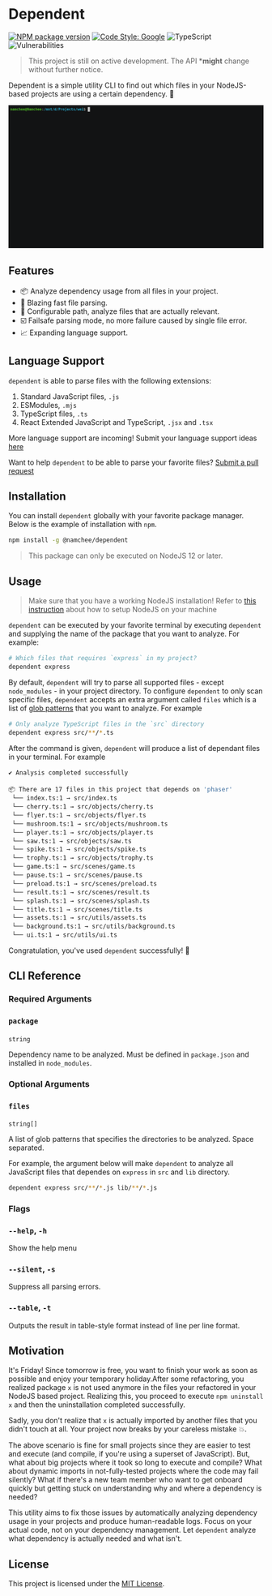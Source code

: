 # Dependent

[![NPM package version](https://img.shields.io/npm/v/@namchee/dependent)](https://www.npmjs.com/package/@namchee/dependent) [![Code Style: Google](https://img.shields.io/badge/code%20style-google-blueviolet.svg)](https://github.com/google/gts) ![TypeScript](https://img.shields.io/badge/%3C%2F%3E-TypeScript-%230074c1.svg) ![Vulnerabilities](https://img.shields.io/snyk/vulnerabilities/github/namchee/dependent)

> This project is still on active development. The API ***might** change without further notice.

Dependent is a simple utility CLI to find out which files in your NodeJS-based projects are using a certain dependency. 🚀

![Demo](docs/demo.gif)

## Features

- 📦 Analyze dependency usage from all files in your project.
- 🚀 Blazing fast file parsing.
- 📁 Configurable path, analyze files that are actually relevant.
- ☑️ Failsafe parsing mode, no more failure caused by single file error.
- 📈 Expanding language support.

## Language Support

`dependent` is able to parse files with the following extensions:

1. Standard JavaScript files, `.js`
2. ESModules, `.mjs`
3. TypeScript files, `.ts`
4. React Extended JavaScript and TypeScript, `.jsx` and `.tsx`

More language support are incoming! Submit your language support ideas [here](https://github.com/Namchee/dependent/issues/new/choose)

Want to help `dependent` to be able to parse your favorite files? [Submit a pull request](https://github.com/Namchee/dependent/pulls)
## Installation

You can install `dependent` globally with your favorite package manager. Below is the example of installation with `npm`.

```bash
npm install -g @namchee/dependent
```

> This package can only be executed on NodeJS 12 or later.

## Usage

> Make sure that you have a working NodeJS installation! Refer to [this instruction](https://nodejs.org/en/download/) about how to setup NodeJS on your machine

`dependent` can be executed by your favorite terminal by executing `dependent` and supplying the name of the package that you want to analyze. For example:

```bash
# Which files that requires `express` in my project?
dependent express
```

By default, `dependent` will try to parse all supported files - except `node_modules` - in your project directory. To configure `dependent` to only scan specific files, `dependent` accepts an extra argument called `files` which is a list of [glob patterns](https://en.wikipedia.org/wiki/Glob_(programming)) that you want to analyze. For example

```bash
# Only analyze TypeScript files in the `src` directory
dependent express src/**/*.ts
```

After the command is given, `dependent` will produce a list of dependant files in your terminal. For example

```bash
✔ Analysis completed successfully

📦 There are 17 files in this project that depends on 'phaser'
 └── index.ts:1 → src/index.ts
 └── cherry.ts:1 → src/objects/cherry.ts
 └── flyer.ts:1 → src/objects/flyer.ts
 └── mushroom.ts:1 → src/objects/mushroom.ts
 └── player.ts:1 → src/objects/player.ts
 └── saw.ts:1 → src/objects/saw.ts
 └── spike.ts:1 → src/objects/spike.ts
 └── trophy.ts:1 → src/objects/trophy.ts
 └── game.ts:1 → src/scenes/game.ts
 └── pause.ts:1 → src/scenes/pause.ts
 └── preload.ts:1 → src/scenes/preload.ts
 └── result.ts:1 → src/scenes/result.ts
 └── splash.ts:1 → src/scenes/splash.ts
 └── title.ts:1 → src/scenes/title.ts
 └── assets.ts:1 → src/utils/assets.ts
 └── background.ts:1 → src/utils/background.ts
 └── ui.ts:1 → src/utils/ui.ts
```

Congratulation, you've used `dependent` successfully! 🎉

## CLI Reference

### Required Arguments

### `package`

`string`

Dependency name to be analyzed. Must be defined in `package.json` and installed in `node_modules`.

### Optional Arguments

### `files`

`string[]`

A list of glob patterns that specifies the directories to be analyzed. Space separated.

For example, the argument below will make `dependent` to analyze all JavaScript files that dependes on `express`
in `src` and `lib` directory.

```bash
dependent express src/**/*.js lib/**/*.js
```

### Flags

### `--help`, `-h`

Show the help menu

### `--silent`, `-s`

Suppress all parsing errors.

### `--table`, `-t`

Outputs the result in table-style format instead of line per line format.

## Motivation

It's Friday! Since tomorrow is free, you want to finish your work as soon as possible and enjoy your temporary holiday.After some refactoring, you realized package `x` is not used anymore in the files your refactored in your NodeJS based project. Realizing this, you proceed to execute `npm uninstall x` and then the uninstallation completed successfully.

Sadly, you don't realize that `x` is actually imported by another files that you didn't touch at all. Your project now breaks by your careless mistake 💥.

The above scenario is fine for small projects since they are easier to test and execute (and compile, if you're using a superset of JavaScript). But, what about big projects where it took so long to execute and compile? What about dynamic imports in not-fully-tested projects where the code may fail silently? What if there's a new team member who want to get onboard quickly but getting stuck on understanding why and where a dependency is needed?

This utility aims to fix those issues by automatically analyzing dependency usage in your projects and produce human-readable logs. Focus on your actual code, not on your dependency management. Let `dependent` analyze what dependency is actually needed and what isn't.

## License

This project is licensed under the [MIT License](./LICENSE).
